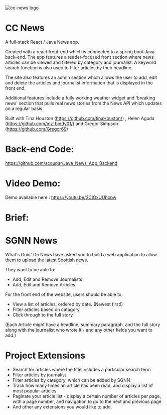 ![cc-news logo](./public/images/logoblack.png)

# CC News

A full-stack React / Java News app.

Created with a react front-end which is connected to a spring boot Java back-end. The app features a reader-focused front section where news articles can be viewed and filtered by category and journalist. A keyword search function is also used to filter articles by their headline.

The site also features an admin section which allows the user to add, edit and delete the articles and journalist information that is displayed in the front end.

Additional features include a fully working weather widget and 'breaking news' section that pulls real news stories from the News API which updates on a regular basis.

Built with Tina Houston (https://github.com/tinaHouston/) , Helen Aguda (https://github.com/mz-biddy01/) and Gregor Simpson (https://github.com/Gregor69)


# Back-end Code:

https://github.com/scoupar/Java_News_App_Backend

# Video Demo: 

Demo available here : https://youtu.be/3CIGxUUhcpw

# Brief: 

# SGNN News
What's Goin' On News have asked you to build a web application to allow them to upload the latest Scottish news.

They want to be able to:

* Add, Edit and Remove Journalists
* Add, Edit and Remove Articles


For the front end of the website, users should be able to:

* View a list of articles, ordered by date. (Newest first!)
* Filter articles based on catagory
* Click through to the full story

(Each Article might have a headline, summary paragraph, and the full story along with the journalist who wrote it - and any other fields you want to add.)

# Project Extensions
* Search for articles where the title includes a particular search term
* Filter articles by journalist
* Filter articles by category, which can be added by SGNN
* Track how many times an article has been read, and display a list of most popular articles
* Paginate your article list - display a certain number of articles per page, with a page number, and navigation to go to the next and previous page
* And other any extensions you would like to add.

